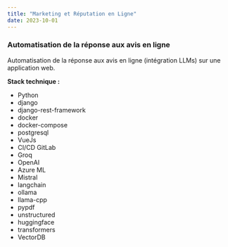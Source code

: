 ```yaml
---
title: "Marketing et Réputation en Ligne"
date: 2023-10-01
---
```


### Automatisation de la réponse aux avis en ligne

Automatisation de la réponse aux avis en ligne (intégration LLMs) sur une application web.

**Stack technique :**
- Python
- django
- django-rest-framework
- docker
- docker-compose
- postgresql
- VueJs
- CI/CD GitLab
- Groq
- OpenAI
- Azure ML
- Mistral
- langchain
- ollama
- llama-cpp
- pypdf
- unstructured
- huggingface
- transformers
- VectorDB
